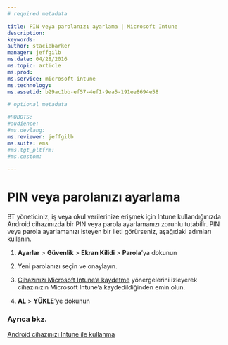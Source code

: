 ```yaml
---
# required metadata

title: PIN veya parolanızı ayarlama | Microsoft Intune
description:
keywords:
author: staciebarker
manager: jeffgilb
ms.date: 04/28/2016
ms.topic: article
ms.prod:
ms.service: microsoft-intune
ms.technology:
ms.assetid: b29ac1bb-ef57-4ef1-9ea5-191ee8694e58

# optional metadata

#ROBOTS:
#audience:
#ms.devlang:
ms.reviewer: jeffgilb
ms.suite: ems
#ms.tgt_pltfrm:
#ms.custom:

---
```



# PIN veya parolanızı ayarlama

BT yöneticiniz, iş veya okul verilerinize erişmek için Intune kullandığınızda Android cihazınızda bir PIN veya parola ayarlamanızı zorunlu tutabilir. PIN veya parola ayarlamanızı isteyen bir ileti görürseniz, aşağıdaki adımları kullanın.

1.  **Ayarlar** &gt; **Güvenlik** &gt; **Ekran Kilidi** &gt; **Parola**’ya dokunun

2.  Yeni parolanızı seçin ve onaylayın.

3.  [Cihazınızı Microsoft Intune’a kaydetme](enroll-your-device-in-Intune-android.md) yönergelerini izleyerek cihazınızın Microsoft Intune’a kaydedildiğinden emin olun.

4.  **AL** &gt; **YÜKLE**’ye dokunun

### Ayrıca bkz.
[Android cihazınızı Intune ile kullanma](using-your-android-device-with-intune.md)

<!--HONumber=May16_HO2-->


